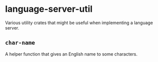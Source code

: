 # language-server-util

Various utility crates that might be useful when implementing a language server.

## `char-name`

A helper function that gives an English name to some characters.
